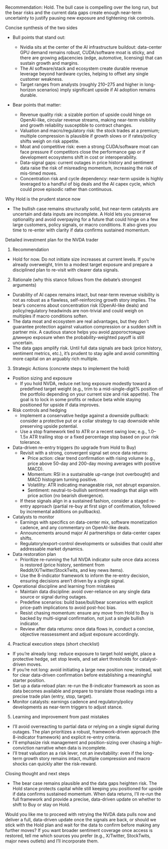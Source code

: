 Recommendation: Hold. The bull case is compelling over the long run, but the bear risks and the current data gaps create enough near-term uncertainty to justify pausing new exposure and tightening risk controls.

Concise synthesis of the two sides
- Bull points that stand out:
  - Nvidia sits at the center of the AI infrastructure buildout: data-center GPU demand remains robust, CUDA/software moat is sticky, and there are growing adjacencies (edge, automotive, licensing) that can sustain growth and margins.
  - The AI software/stack and ecosystem create durable revenue leverage beyond hardware cycles, helping to offset any single customer weakness.
  - Target ranges from analysts (roughly $210–$275 and higher in long-horizon scenarios) imply significant upside if AI adoption remains durable.

- Bear points that matter:
  - Revenue quality risk: a sizable portion of upside could hinge on OpenAI-like, circular revenue streams, making near-term visibility and growth reliability susceptible to contract changes.
  - Valuation and macro/regulatory risk: the stock trades at a premium; multiple compression is plausible if growth slows or if rates/policy shifts weigh on risk appetite.
  - Moat and competitive risk: even a strong CUDA/software moat can face pressure if competitors close the performance gap or if development ecosystems shift in cost or interoperability.
  - Data-signal gaps: current outages in price history and sentiment data raise the risk of misreading momentum, increasing the risk of mis-timed moves.
  - Concentration risk and cycle dependency: near-term upside is highly leveraged to a handful of big deals and the AI capex cycle, which could prove episodic rather than continuous.

Why Hold is the prudent stance now
- The bullish case remains structurally solid, but near-term catalysts are uncertain and data inputs are incomplete. A Hold lets you preserve optionality and avoid overpaying for a future that could hinge on a few large customers, policy signals, or macro conditions. It also gives you time to re-enter with clarity if data confirms sustained momentum.

Detailed investment plan for the NVDA trader

1) Recommendation
- Hold for now. Do not initiate size increases at current levels. If you’re already overweight, trim to a modest target exposure and prepare a disciplined plan to re-visit with clearer data signals.

2) Rationale (why this stance follows from the debate’s strongest arguments)
- Durability of AI capex remains intact, but near-term revenue visibility is not as robust as a flawless, self-reinforcing growth story implies. The bear’s concerns about concentration risk (OpenAI-like deals) and policy/regulatory headwinds are non-trivial and could weigh on multiples if macro conditions soften.
- The data moat and ecosystem are real advantages, but they don’t guarantee protection against valuation compression or a sudden shift in partner mix. A cautious stance helps you avoid дорогостоящую длинную exposure when the probability-weighted payoff is still uncertain.
- The data gaps amplify risk. Until full data signals are back (price history, sentiment metrics, etc.), it’s prudent to stay agile and avoid committing more capital on an arguably rich multiple.

3) Strategic Actions (concrete steps to implement the hold)
- Position sizing and exposure
  - If you hold NVDA, reduce net long exposure modestly toward a predefined target weight (e.g., trim to a mid-single-digit% position of the portfolio depending on your current size and risk appetite).
  The goal is to lock in some profits or reduce beta while staying positioned for upside if data improves.
- Risk controls and hedging
  - Implement a conservative hedge against a downside pullback: consider a protective put or a collar strategy to cap downside while preserving upside potential.
  - Use a stop framework tied to ATR or a recent swing low; e.g., 1.0–1.5x ATR trailing stop or a fixed percentage stop based on your risk tolerance.
- Data-driven re-entry triggers (to upgrade from Hold to Buy)
  - Revisit with a strong, convergent signal set once data returns:
    - Price action: clear trend confirmation with rising volume (e.g., price above 50-day and 200-day moving averages with positive MACD).
    - Momentum: RSI in a sustainable up-range (not overbought) and MACD histogram turning positive.
    - Volatility: ATR indicating manageable risk, not abrupt expansion.
    - Sentiment: neutral-to-bullish sentiment readings that align with price action (no bearish divergence).
  - If these signals align in a sustained fashion, consider a staged re-entry approach (partial re-buy at first sign of confirmation, followed by incremental additions on pullbacks).
- Catalysts to monitor
  - Earnings with specifics on data-center mix, software monetization cadence, and any commentary on OpenAI-like deals.
  - Announcements around major AI partnerships or data-center capex shifts.
  - Regulatory/export-control developments or subsidies that could alter addressable market dynamics.
- Data restoration plan
  - Prioritize re-running the full NVDA indicator suite once data access is restored (price history, sentiment from Reddit/X/Twitter/StockTwits, and key news items).
  - Use the 8-indicator framework to inform the re-entry decision, ensuring decisions aren’t driven by a single signal.
- Operational discipline and learning from mistakes
  - Maintain data discipline: avoid over-reliance on any single data source or signal during outages.
  - Predefine scenarios: build base/bull/bear scenarios with explicit price-path implications to avoid post-hoc bias.
  - Resist chasing momentum: ensure any move from Hold to Buy is backed by multi-signal confirmation, not just a single bullish indicator.
  - Review after data returns: once data flows in, conduct a concise, objective reassessment and adjust exposure accordingly.

4) Practical execution steps (short checklist)
- If you’re already long: reduce exposure to target hold weight, place a protective hedge, set stop levels, and set alert thresholds for catalyst-driven moves.
- If you’re not long: avoid initiating a large new position now; instead, wait for clear data-driven confirmation before establishing a meaningful starter position.
- Set up a data-reload plan: re-run the 8-indicator framework as soon as data becomes available and prepare to translate those readings into a precise trade plan (entry, stop, target).
- Monitor catalysts: earnings cadence and regulatory/policy developments as near-term triggers to adjust stance.

5) Learning and improvement from past mistakes
- I’ll avoid overreacting to partial data or relying on a single signal during outages. The plan prioritizes a robust, framework-driven approach (the 8-indicator framework) and explicit re-entry criteria.
- I’ll emphasize risk management and position-sizing over chasing a high-conviction narrative when data is incomplete.
- I’ll treat valuation as a risk lever, not an inevitability: even if the long-term growth story remains intact, multiple compression and macro shocks can quickly alter the risk-reward.

Closing thought and next steps
- The bear case remains plausible and the data gaps heighten risk. The Hold stance protects capital while still keeping you positioned for upside if data confirms sustained momentum. When data returns, I’ll re-run the full framework and provide a precise, data-driven update on whether to shift to Buy or stay on Hold.

Would you like me to proceed with retrying the NVDA data pulls now and deliver a full, data-driven update once the signals are back, or should we stick with the Hold plan and wait for the data to confirm before making any further moves? If you want broader sentiment coverage once access is restored, tell me which sources you prefer (e.g., X/Twitter, StockTwits, major news outlets) and I’ll incorporate them.